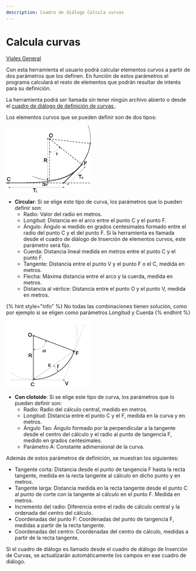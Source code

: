 ```yaml
---
description: Cuadro de diálogo Calcula curvas
---
```


# Calcula curvas

[Viales General](../../fichas-de-herramientas/ficha-de-herramientas-viales/viales-general.md)

Con esta herramienta el usuario podrá calcular elementos curvos a partir de dos parámetros que los definen. En función de estos parámetros el programa calculará el resto de elementos que podrán resultar de interés para su definición.

La herramienta podrá ser llamada sin tener ningún archivo abierto o desde el [cuadro de diálogo de definición de curvas ](../trazado/insertar-elemento-curvo.md).

Los elementos curvos que se pueden definir son de dos tipos:

![](../../../.gitbook/assets/clotoideycirculo.gif)

* **Circular**: Si se elige este tipo de curva, los parámetros que lo pueden definir son:
  * Radio: Valor del radio en metros.
  * Longitud: Distancia en el arco entre el punto C y el punto F.
  * Ángulo: Ángulo w medido en grados centesimales formado entre el radio del punto C y el del punto F. Si la herramienta es llamada desde el cuadro de diálogo de Inserción de elementos curvos, este parámetro será fijo.
  * Cuerda: Distancia lineal medida en metros entre el punto C y el punto F.
  * Tangente: Distancia entre el punto V y el punto F o el C, medida en metros.
  * Flecha: Máxima distancia entre el arco y la cuerda, medida en metros.
  * Distancia al vértice: Distancia entre el punto O y el punto V, medida en metros.

{% hint style="info" %}
No todas las combinaciones tienen solución, como por ejemplo si se eligen como parámetros Longitud y Cuerda
{% endhint %}

![](../../../.gitbook/assets/circulo.gif)

* **Con clotoide**: Si se elige este tipo de curva, los parámetros que lo pueden definir son:
  * Radio: Radio del cálculo central, medido en metros.
  * Longitud: Distancia entre el punto C y el F, medida en la curva y en metros.
  * Ángulo Tao: Ángulo formado por la perpendicular a la tangente desde el centro del cálculo y el radio al punto de tangencia F, medido en grados centesimales.
  * Parámetro A: Constante adimensional de la curva.

Además de estos parámetros de definición, se muestran los siguientes:

* Tangente corta: Distancia desde el punto de tangencia F hasta la recta tangente, medida en la recta tangente al cálculo en dicho punto y en metros.
* Tangente larga: Distancia medida en la recta tangente desde el punto C al punto de corte con la tangente al cálculo en el punto F. Medida en metros.
* Incremento del radio: Diferencia entre el radio de cálculo central y la ordenada del centro del cálculo.
* Coordenadas del punto F: Coordenadas del punto de tangencia F, medidas a partir de la recta tangente.
* Coordenadas del centro: Coordenadas del centro de cálculo, medidas a partir de la recta tangente.

Si el cuadro de diálogo es llamado desde el cuadro de diálogo de Inserción de Curvas, se actualizarán automáticamente los campos en ese cuadro de diálogo.

